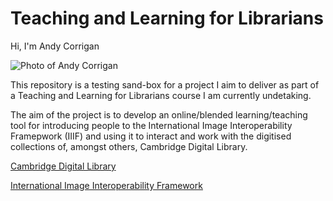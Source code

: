 # Teaching and Learning for Librarians

Hi, I'm Andy Corrigan

![Photo of Andy Corrigan](https://irisbox.github.com/Teaching-and-Learning-for-Librarians/images/Andy-01.jpg)

This repository is a testing sand-box for a project I aim to deliver as part of a Teaching and Learning for Librarians course I am currently undetaking. 

The aim of the project is to develop an online/blended learning/teaching tool for introducing people to the International Image Interoperability Framepwork (IIIF) and using it to interact and work with the digitised collections of, amongst others, Cambridge Digital Library.  

[Cambridge Digital Library](https://cudl.lib.cam.ac.uk/)

[International Image Interoperability Framework](https://iiif.io/)
